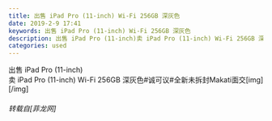 ```yaml
---
title: 出售 iPad Pro (11-inch) Wi-Fi 256GB 深灰色
date: 2019-2-9 17:41
keywords: 出售 iPad Pro (11-inch) Wi-Fi 256GB 深灰色
description: 出售 iPad Pro (11-inch)卖 iPad Pro (11-inch) Wi-Fi 256GB 深灰色#诚可议#全新未拆封Makati面交[img][/img]
categories: used
---
```

<td class="t_f" id="postmessage_2956312">

出售 iPad Pro (11-inch)<br/>
卖 iPad Pro (11-inch) Wi-Fi 256GB 深灰色#诚可议#全新未拆封Makati面交[img][/img]</td>
###### 转载自[菲龙网]